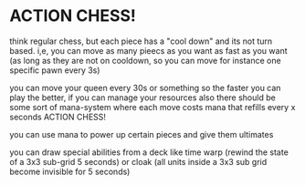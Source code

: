 # ACTION CHESS!

think regular chess, but each piece has a "cool down" and its not turn based. i,e, you can move as many pieecs as you want as fast as you want (as long as they are not on cooldown, so you can move for instance one specific pawn every 3s)

you can move your queen every 30s or something
so the faster you can play the better, if you can manage your resources
also there should be some sort of mana-system where each move costs mana that refills every x seconds
ACTION CHESS!

you can use mana to power up certain pieces and give them ultimates

you can draw special abilities from a deck like time warp (rewind the state of a 3x3 sub-grid 5 seconds) or cloak (all units inside a 3x3 sub grid become invisible for 5 seconds)
